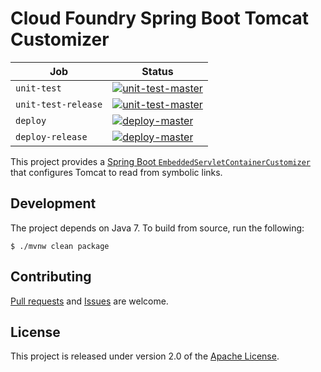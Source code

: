 # Cloud Foundry Spring Boot Tomcat Customizer

| Job | Status
| --- | ------
| `unit-test` | [![unit-test-master](https://java-experience.ci.springapps.io/api/v1/teams/java-experience/pipelines/container-customizer/jobs/unit-test/badge)](https://java-experience.ci.springapps.io/teams/java-experience/pipelines/container-customizer/jobs/unit-test)
| `unit-test-release` | [![unit-test-master](https://java-experience.ci.springapps.io/api/v1/teams/java-experience/pipelines/container-customizer/jobs/unit-test-release/badge)](https://java-experience.ci.springapps.io/teams/java-experience/pipelines/container-customizer/jobs/unit-test-release)
| `deploy` | [![deploy-master](https://java-experience.ci.springapps.io/api/v1/teams/java-experience/pipelines/container-customizer/jobs/deploy/badge)](https://java-experience.ci.springapps.io/teams/java-experience/pipelines/container-customizer/jobs/deploy)
| `deploy-release` | [![deploy-master](https://java-experience.ci.springapps.io/api/v1/teams/java-experience/pipelines/container-customizer/jobs/deploy-release/badge)](https://java-experience.ci.springapps.io/teams/java-experience/pipelines/container-customizer/jobs/deploy-release)

This project provides a [Spring Boot `EmbeddedServletContainerCustomizer`][m] that configures Tomcat to read from symbolic links.

## Development
The project depends on Java 7.  To build from source, run the following:

```shell
$ ./mvnw clean package
```

## Contributing
[Pull requests][u] and [Issues][i] are welcome.

## License
This project is released under version 2.0 of the [Apache License][l].

[i]: https://github.com/cloudfoundry/cf-java-client/issues
[l]: https://www.apache.org/licenses/LICENSE-2.0
[m]: http://docs.spring.io/spring-boot/docs/current/reference/htmlsingle/#production-ready-metric-writers
[u]: https://help.github.com/articles/using-pull-requests
